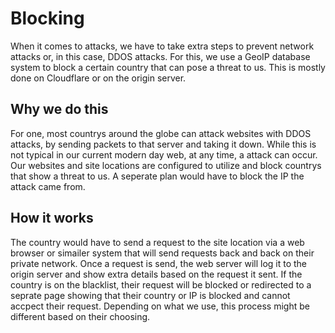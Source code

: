 # Blocking
When it comes to attacks, we have to take extra steps to prevent network attacks or, in this case, DDOS attacks. For this, we use a GeoIP database system to block a certain country that can pose a threat to us. This is mostly done on Cloudflare or on the origin server.

## Why we do this
For one, most countrys around the globe can attack websites with DDOS attacks, by sending packets to that server and taking it down. While this is not typical in our current modern day web, at any time, a attack can occur. Our websites and site locations are configured to utilize and block countrys that show a threat to us. A seperate plan would have to block the IP the attack came from.

## How it works
The country would have to send a request to the site location via a web browser or simailer system that will send requests back and back on their private network. Once a request is send, the web server will log it to the origin server and show extra details based on the request it sent. If the country is on the blacklist, their request will be blocked or redirected to a seprate page showing that their country or IP is blocked and cannot accpect their request. Depending on what we use, this process might be different based on their choosing.